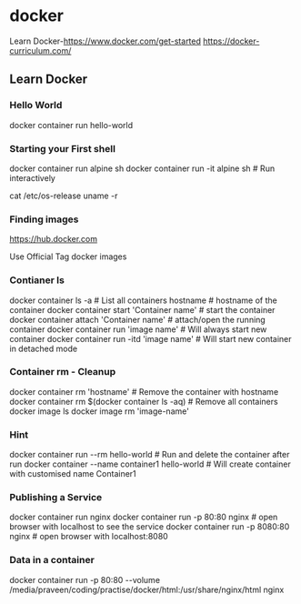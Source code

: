 # docker
Learn Docker-https://www.docker.com/get-started
https://docker-curriculum.com/

## Learn Docker

### Hello World
docker container run hello-world

### Starting your First shell

docker container run alpine sh
docker container run -it alpine sh    # Run interactively

cat /etc/os-release
uname -r

### Finding images

https://hub.docker.com

Use Official Tag docker images

### Contianer ls

docker container ls -a # List all containers
hostname # hostname of the container
docker container start 'Container name' # start the container
docker container attach 'Container name' # attach/open the running container
docker container run 'image name' # Will always start new container
docker container run -itd 'image name' # Will start new container in detached mode

### Container rm - Cleanup

docker container rm 'hostname'  # Remove the container with hostname
docker container rm $(docker container ls -aq) # Remove all containers
docker image ls
docker image rm 'image-name' 

### Hint

docker container run --rm hello-world  # Run and delete the container after run
docker container --name container1 hello-world # Will create container with customised name Container1

### Publishing a Service

docker container run nginx
docker container run -p 80:80 nginx # open browser with localhost to see the service
docker container run -p 8080:80 nginx # open browser with localhost:8080

### Data in a container

docker container run -p 80:80 --volume /media/praveen/coding/practise/docker/html:/usr/share/nginx/html nginx
